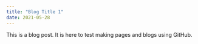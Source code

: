 ```yaml
---
title: "Blog Title 1"
date: 2021-05-28
---
```

This is a blog post. It is here to test making pages and blogs using GitHub.
